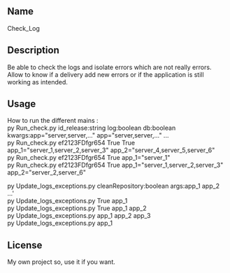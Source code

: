 ## Name
Check_Log

## Description
Be able to check the logs and isolate errors which are not really errors.</br>
Allow to know if a delivery add new errors or if the application is still working as intended.</br>

## Usage
How to run the different mains :</br>
py Run_check.py id_release:string log:boolean db:boolean kwargs:app="server,server,..." app="server,server,..." ...</br>
py Run_check.py ef2123FDfgr654 True True app_1="server_1,server_2,server_3" app_2="server_4,server_5,server_6"</br>
py Run_check.py ef2123FDfgr654 True app_1="server_1"</br>
py Run_check.py ef2123FDfgr654 True app_1="server_1,server_2,server_3" app_2="server_2,server_6"</br>

py Update_logs_exceptions.py cleanRepository:boolean args:app_1 app_2 ...'</br>
py Update_logs_exceptions.py True app_1 </br>
py Update_logs_exceptions.py True app_1 app_2</br>
py Update_logs_exceptions.py app_1 app_2 app_3</br>
py Update_logs_exceptions.py app_1  </br>

## License
My own project so, use it if you want.

